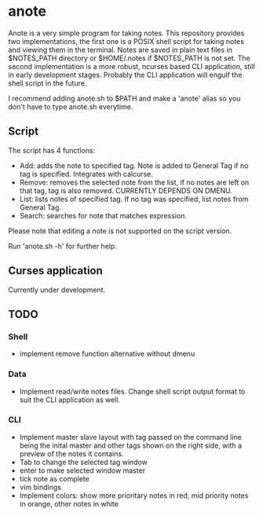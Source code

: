 # anote

Anote is a very simple program for taking notes. This repository provides two implementations, the first one is
a POSIX shell script for taking notes and viewing them in the terminal.
Notes are saved in plain text files in $NOTES_PATH directory or $HOME/.notes if $NOTES_PATH is not set.
The second implementation is a more robust, ncurses based CLI application, still in early development stages.
Probably the CLI application will engulf the shell script in the future.

I recommend adding anote.sh to $PATH and make a 'anote' alias so you don't have to type anote.sh everytime.


## Script
The script has 4 functions:
+ Add: adds the note to specified tag. Note is added to General Tag if no tag is specified. Integrates with calcurse.
+ Remove: removes the selected note from the list, if no notes are left on that tag, tag is also removed. CURRENTLY DEPENDS ON DMENU.
+ List: lists notes of specified tag. If no tag was specified, list notes from General Tag.
+ Search: searches for note that matches expression.

Please note that editing a note is not supported on the script version.

Run 'anote.sh -h' for further help.

## Curses application
Currently under development.

## TODO
### Shell
+ implement remove function alternative without dmenu

### Data
+ Implement read/write notes files.
Change shell script output format to suit the CLI application as well.

### CLI
+ Implement master slave layout with tag passed on the command line being the inital master and other tags shown on the right side, with a preview of the notes it contains.
+ Tab to change the selected tag window
+ enter to make selected window master
+ tick note as complete
+ vim bindings
+ Implement colors: show more prioritary notes in red, mid priority notes in orange, other notes in white
